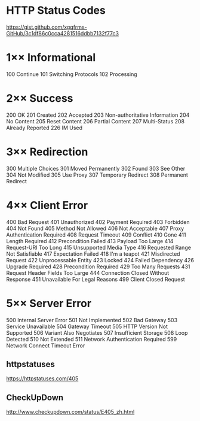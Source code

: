 # HTTP Status Codes

https://gist.github.com/xgqfrms-GitHub/3c1df86c0cca4281516ddbb7132f77c3

# 1×× Informational

100 Continue
101 Switching Protocols
102 Processing

# 2×× Success

200 OK
201 Created
202 Accepted
203 Non-authoritative Information
204 No Content
205 Reset Content
206 Partial Content
207 Multi-Status
208 Already Reported
226 IM Used

# 3×× Redirection

300 Multiple Choices
301 Moved Permanently
302 Found
303 See Other
304 Not Modified
305 Use Proxy
307 Temporary Redirect
308 Permanent Redirect

# 4×× Client Error

400 Bad Request
401 Unauthorized
402 Payment Required
403 Forbidden
404 Not Found
405 Method Not Allowed
406 Not Acceptable
407 Proxy Authentication Required
408 Request Timeout
409 Conflict
410 Gone
411 Length Required
412 Precondition Failed
413 Payload Too Large
414 Request-URI Too Long
415 Unsupported Media Type
416 Requested Range Not Satisfiable
417 Expectation Failed
418 I'm a teapot
421 Misdirected Request
422 Unprocessable Entity
423 Locked
424 Failed Dependency
426 Upgrade Required
428 Precondition Required
429 Too Many Requests
431 Request Header Fields Too Large
444 Connection Closed Without Response
451 Unavailable For Legal Reasons
499 Client Closed Request

# 5×× Server Error

500 Internal Server Error
501 Not Implemented
502 Bad Gateway
503 Service Unavailable
504 Gateway Timeout
505 HTTP Version Not Supported
506 Variant Also Negotiates
507 Insufficient Storage
508 Loop Detected
510 Not Extended
511 Network Authentication Required
599 Network Connect Timeout Error

## httpstatuses

https://httpstatuses.com/405

## CheckUpDown

http://www.checkupdown.com/status/E405_zh.html
